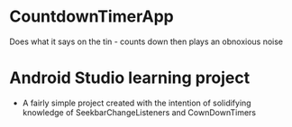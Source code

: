 # CountdownTimerApp
Does what it says on the tin - counts down then plays an obnoxious noise

# Android Studio learning project

* A fairly simple project created with the intention of solidifying knowledge of SeekbarChangeListeners and CownDownTimers
